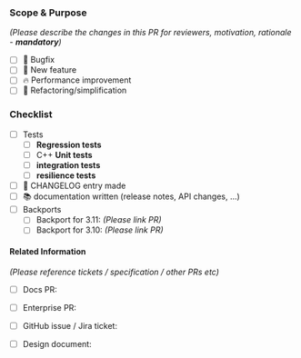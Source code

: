 ### Scope & Purpose

*(Please describe the changes in this PR for reviewers, motivation, rationale - **mandatory**)*

- [ ] :hankey: Bugfix
- [ ] :pizza: New feature
- [ ] :fire: Performance improvement
- [ ] :hammer: Refactoring/simplification

### Checklist

- [ ] Tests
  - [ ] **Regression tests**
  - [ ] C++ **Unit tests**
  - [ ] **integration tests**
  - [ ] **resilience tests**
- [ ] :book: CHANGELOG entry made
- [ ] :books: documentation written (release notes, API changes, ...)
- [ ] Backports
  - [ ] Backport for 3.11: *(Please link PR)*
  - [ ] Backport for 3.10: *(Please link PR)*

#### Related Information

*(Please reference tickets / specification / other PRs etc)*

- [ ] Docs PR: 
- [ ] Enterprise PR:
- [ ] GitHub issue / Jira ticket:
- [ ] Design document: 

